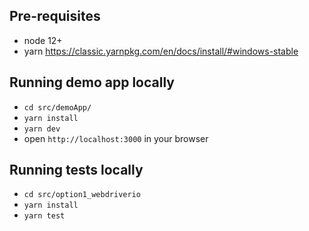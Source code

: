 ## Pre-requisites
* node 12+
* yarn https://classic.yarnpkg.com/en/docs/install/#windows-stable

## Running demo app locally
* `cd src/demoApp/`
* `yarn install`
* `yarn dev`
* open `http://localhost:3000` in your browser

## Running tests locally
* `cd src/option1_webdriverio`
* `yarn install`
* `yarn test`
